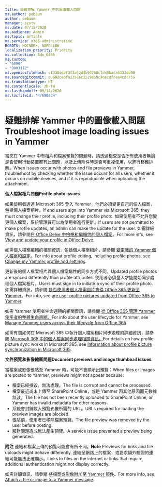 ```yaml
---
title: 疑難排解 Yammer 中的圖像載入問題
ms.author: pebaum
author: pebaum
manager: scotv
ms.date: 07/15/2020
ms.audience: Admin
ms.topic: article
ms.service: o365-administration
ROBOTS: NOINDEX, NOFOLLOW
localization_priority: Priority
ms.collection: Adm_O365
ms.custom:
- "6000"
- "9003112"
ms.openlocfilehash: cf330adbf3f3a92d4b90768c7dd8bada6333db80
ms.sourcegitcommit: c6692ce0fa1358ec3529e59ca0ecdfdea4cdc759
ms.translationtype: HT
ms.contentlocale: zh-TW
ms.lasthandoff: 09/14/2020
ms.locfileid: "47690234"
---
```

# <a name="troubleshoot-image-loading-issues-in-yammer"></a><span data-ttu-id="5575c-102">疑難排解 Yammer 中的圖像載入問題</span><span class="sxs-lookup"><span data-stu-id="5575c-102">Troubleshoot image loading issues in Yammer</span></span>

<span data-ttu-id="5575c-103">當您在 Yammer 中有相片和檔案預覽的問題時，請透過檢查是否所有使用者無論是否使用行動裝置都有此問題，以及上傳附件時是否可重複使用，以進行移難排解。</span><span class="sxs-lookup"><span data-stu-id="5575c-103">When issues occur with photos and file previews in Yammer, troubleshoot by checking whether the issue occurs for all users, whether it occurs on mobile devices, and if it is reproducible when uploading the attachment.</span></span>  

<span data-ttu-id="5575c-104">**個人檔案相片問題**</span><span class="sxs-lookup"><span data-stu-id="5575c-104">**Profile photo issues**</span></span>  

<span data-ttu-id="5575c-105">如果使用者透過 Microsoft 365 登入 Yammer，他們必須變更自己的個人檔案，包括個人檔案相片。</span><span class="sxs-lookup"><span data-stu-id="5575c-105">If end users sign into Yammer via Microsoft 365, they must change their profile, including their profile photo.</span></span> <span data-ttu-id="5575c-106">如果使用者不允許您變更個人檔案，系統管理員可以為使用者進行更新。</span><span class="sxs-lookup"><span data-stu-id="5575c-106">If users are not permitted to make profile updates, an admin can make the update for the user.</span></span> <span data-ttu-id="5575c-107">如需詳細資訊，請參閱[在 Office Delve 中檢視和編輯您的個人檔案](https://support.microsoft.com/office/view-and-update-your-profile-in-office-delve-4e84343b-eedf-45a1-aeb9-8627ccca14ba)。</span><span class="sxs-lookup"><span data-stu-id="5575c-107">For more info, see [View and update your profile in Office Delve](https://support.microsoft.com/office/view-and-update-your-profile-in-office-delve-4e84343b-eedf-45a1-aeb9-8627ccca14ba).</span></span>

<span data-ttu-id="5575c-108">如需個人檔案編輯的相關資訊，包括個人檔案相片，請參閱 [變更我的 Yammer 個人檔案和設定](https://support.microsoft.com/office/classic-yammer-change-my-yammer-profile-and-settings-a3aeca0e-de34-4897-9b59-de6516542851)。</span><span class="sxs-lookup"><span data-stu-id="5575c-108">For info about profile editing, including profile photos, see [Change my Yammer profile and settings](https://support.microsoft.com/office/classic-yammer-change-my-yammer-profile-and-settings-a3aeca0e-de34-4897-9b59-de6516542851).</span></span> 

<span data-ttu-id="5575c-109">更新後的個人檔案相片與個人檔案屬性的同步方式不同。</span><span class="sxs-lookup"><span data-stu-id="5575c-109">Updated profile photos are synced differently than profile attributes.</span></span> <span data-ttu-id="5575c-110">使用者必須登入才能開始同步處理個人檔案相片。</span><span class="sxs-lookup"><span data-stu-id="5575c-110">Users must sign in to initiate a sync of their profile photo.</span></span> <span data-ttu-id="5575c-111">如需詳細資訊，請參閱 [是否使用者個人檔案圖片會從 Office 365 更新至 Yammer](https://docs.microsoft.com/yammer/manage-yammer-users/manage-users-across-their-lifecycle#q-are-user-profile-pictures-updated-from-office-365-to-yammer)。</span><span class="sxs-lookup"><span data-stu-id="5575c-111">For info, see [are user profile pictures updated from Office 365 to Yammer](https://docs.microsoft.com/yammer/manage-yammer-users/manage-users-across-their-lifecycle#q-are-user-profile-pictures-updated-from-office-365-to-yammer).</span></span>

<span data-ttu-id="5575c-112">如需 Yammer 使用者生命週期的相關資訊，請參閱 [從 Office 365 管理 Yammer 使用者的整體生命週期。](https://docs.microsoft.com/yammer/manage-yammer-users/manage-users-across-their-lifecycle)</span><span class="sxs-lookup"><span data-stu-id="5575c-112">For info about the user lifecycle for Yammer, see [Manage Yammer users across their lifecycle from Office 365](https://docs.microsoft.com/yammer/manage-yammer-users/manage-users-across-their-lifecycle).</span></span>  

<span data-ttu-id="5575c-113">如需有關如何在 Microsoft 365 中執行個人檔案相片同步處理的詳細資訊，請參閱 [Microsoft 365 中的個人檔案同步處理相關資訊。](https://support.microsoft.com/office/information-about-profile-picture-synchronization-in-microsoft-365-20594d76-d054-4af4-a660-401133e3d48a)</span><span class="sxs-lookup"><span data-stu-id="5575c-113">For details on how profile picture sync works in Microsoft 365, see [Information about profile picture synchronization in Microsoft 365](https://support.microsoft.com/office/information-about-profile-picture-synchronization-in-microsoft-365-20594d76-d054-4af4-a660-401133e3d48a).</span></span>  

<span data-ttu-id="5575c-114">**文件預覽和影像縮圖問題**</span><span class="sxs-lookup"><span data-stu-id="5575c-114">**Document previews and image thumbnail issues**</span></span>  

<span data-ttu-id="5575c-115">當檔案或影像張貼至 Yammer 時，可能不會顯示出預覽：</span><span class="sxs-lookup"><span data-stu-id="5575c-115">When files or images are posted to Yammer, previews might not appear because:</span></span> 

- <span data-ttu-id="5575c-116">檔案已經損毀，無法處理。</span><span class="sxs-lookup"><span data-stu-id="5575c-116">The file is corrupt and cannot be processed.</span></span>
- <span data-ttu-id="5575c-117">檔案最近尚未上傳至 SharePoint Online，或是 Yammer 因其他原因而元數據無效。</span><span class="sxs-lookup"><span data-stu-id="5575c-117">The file has not been recently uploaded to SharePoint Online, or Yammer has invalid metadata for other reasons.</span></span>
- <span data-ttu-id="5575c-118">系統會封鎖載入預覽影像所需的 URL。</span><span class="sxs-lookup"><span data-stu-id="5575c-118">URLs required for loading the preview images are blocked.</span></span>
- <span data-ttu-id="5575c-119">張貼前，使用者已移除檔案預覽。</span><span class="sxs-lookup"><span data-stu-id="5575c-119">The file preview was removed by the user before posting.</span></span>
- <span data-ttu-id="5575c-120">服務問題造成無法產生預覽。</span><span class="sxs-lookup"><span data-stu-id="5575c-120">A service issue prevented a preview being generated.</span></span>

<span data-ttu-id="5575c-121">**附注** 連結和檔案上傳的預覽可能會有所不同。</span><span class="sxs-lookup"><span data-stu-id="5575c-121">**Note** Previews for links and file uploads might behave differently.</span></span> <span data-ttu-id="5575c-122">連結至網路上的檔案，或要求額外驗證的連結可能無法正確顯示。</span><span class="sxs-lookup"><span data-stu-id="5575c-122">Links to files on the internet or links that require additional authentication might not display correctly.</span></span>

<span data-ttu-id="5575c-123">如需詳細資訊，請參閱 [將檔案或影像附加至 Yammer 郵件](https://support.microsoft.com/office/attach-a-file-or-image-to-a-yammer-message-f576d4d1-ad66-4ce4-9c43-46cf75978dbf)。</span><span class="sxs-lookup"><span data-stu-id="5575c-123">For more info, see [Attach a file or image to a Yammer message](https://support.microsoft.com/office/attach-a-file-or-image-to-a-yammer-message-f576d4d1-ad66-4ce4-9c43-46cf75978dbf).</span></span> 